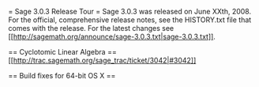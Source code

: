 = Sage 3.0.3 Release Tour =
Sage 3.0.3 was released on June XXth, 2008. For the official, comprehensive release notes, see the HISTORY.txt file that comes with the release. For the latest changes see [[http://sagemath.org/announce/sage-3.0.3.txt|sage-3.0.3.txt]].


== Cyclotomic Linear Algebra ==
[[http://trac.sagemath.org/sage_trac/ticket/3042|#3042]]


== Build fixes for 64-bit OS X ==
